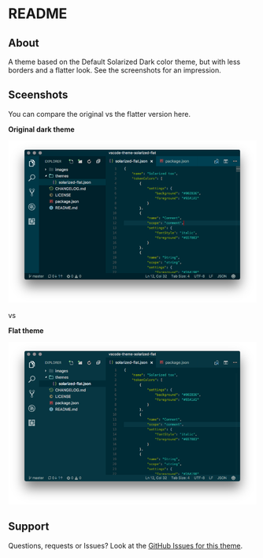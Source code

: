 # README

## About

A theme based on the Default Solarized Dark color theme, but with less borders and a flatter look. See the screenshots for an impression.

## Sceenshots

You can compare the original vs the flatter version here.

**Original dark theme**

![Original dark theme](images/solarized-dark.png)

vs

**Flat theme**

![Flat](images/solarized-flat.png)

## Support

Questions, requests or Issues? Look at the [GitHub Issues for this theme](https://github.com/rmnl/vscode-theme-solarized-flat/issues).
